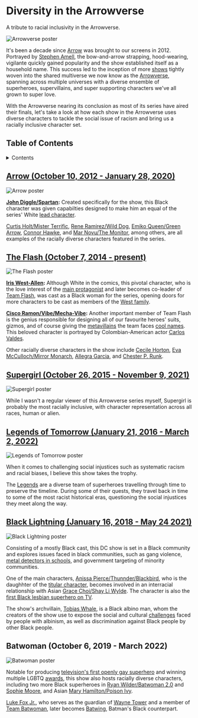 # Diversity in the Arrowverse

A tribute to racial inclusivity in the Arrowverse.

![Arrowverse poster](img/203827528.jpg)

It's been a decade since [Arrow](https://arrow.fandom.com/wiki/Arrow) was brought to  our screens in 2012. Portrayed by [Stephen Amell](https://arrow.fandom.com/wiki/Stephen_Amell), the bow-and-arrow strapping, hood-wearing, vigilante quickly gained popularity and the show established itself as a household name. This success led to the inception of more [shows](https://en.m.wikipedia.org/wiki/Arrowverse#Television_series) tightly woven into the shared multiverse we now know as the [Arrowverse](https://arrow.fandom.com/wiki/Arrowverse), spanning across multiple universes with a diverse ensemble of superheroes, supervillains, and super supporting characters we've all grown to super love.

With the Arrowverse nearing its conclusion as most of its series have aired their finals, let's take a look at how each show in the Arrowverse uses diverse characters to tackle the social issue of racism and bring us a racially inclusive character set.

## Table of Contents

<details>

<summary>Contents</summary>

1. [Arrow](#arrow)
2. [The Flash](#the_flash)
3. [Supergirl](#supergirl)
4. [Legends of Tomorrow](#legends_of_tomorrow)
5. [Black Lightning](#black_lightning)
6. [Batwoman](#batwoman)

</details>

<h2 id="arrow"><a href="https://arrow.fandom.com/wiki/Arrow">Arrow (October 10, 2012 - January 28, 2020)</a></h2>

![Arrow poster](img/1S2HHK_1.jpg)

**[John Diggle/Spartan](https://arrow.fandom.com/wiki/John_Diggle):** Created specifically for the show, this Black character was given capabilties designed to make him an equal of the series' White [lead character](https://arrow.fandom.com/wiki/Oliver_Queen).

[Curtis Holt/Mister Terrific](https://arrow.fandom.com/wiki/Curtis_Holt), [Rene Ramirez/Wild Dog](https://arrow.fandom.com/wiki/Rene_Ramirez), [Emiko Queen/Green Arrow](https://arrow.fandom.com/wiki/Emiko_Adachi), [Connor Hawke](https://arrow.fandom.com/wiki/Connor_Hawke), and [Mar Novu/The Monitor](https://arrow.fandom.com/wiki/Mar_Novu), among others, are all examples of the racially diverse characters featured in the series.

<h2 id="the_flash"><a href="https://arrow.fandom.com/wiki/The_Flash_(The_CW)">The Flash (October 7, 2014 - present)</a></h2>

![The Flash poster](img/The-Flash-poster.jpg)

**[Iris West-Allen](https://arrow.fandom.com/wiki/Iris_West-Allen):** Although White in the comics, this pivotal character, who is the love interest of the [main protagonist](https://arrow.fandom.com/wiki/Barry_Allen_(Earth-1)) and later becomes co-leader of [Team Flash](https://arrow.fandom.com/wiki/Team_Flash), was cast as a Black woman for the series, opening doors for more characters to be cast as members of the [West family](https://arrow.fandom.com/wiki/West_family).

**[Cisco Ramon/Vibe/Mecha-Vibe](https://arrow.fandom.com/wiki/Cisco_Ramon):** Another important member of Team Flash is the genius responsible for designing all of our favourite heroes' suits, gizmos, and of course giving  the [metavillains](https://dc.fandom.com/wiki/Flash_Villains) the team faces [cool names](https://comicbook.com/dc/amp/news/the-flashs-cisco-top-names-super-cut/). This beloved character is portrayed by Colombian-American actor [Carlos Valdes](https://arrow.fandom.com/wiki/Carlos_Valdes).

Other racially diverse characters in the show include [Cecile Horton](https://arrow.fandom.com/wiki/Cecile_Horton), [Eva McCulloch/Mirror Monarch](https://arrow.fandom.com/wiki/Eva_McCulloch), [Allegra Garcia](https://arrow.fandom.com/wiki/Allegra_Garcia), and [Chester P. Runk](https://arrow.fandom.com/wiki/Chester_P._Runk).

<h2 id="supergirl"><a href="https://arrow.fandom.com/wiki/Supergirl">Supergirl (October 26, 2015 - November 9, 2021)</a></h2>

![Supergirl poster](img/Supergirl-poster.jpg)

While I wasn't a regular viewer of this Arrowverse series myself, Supergirl is probably the most racially inclusive, with character representation across all races, human or alien. 

<h2 id="legends_of_tomorrow"><a href="">Legends of Tomorrow (January 21, 2016 - March 2, 2022)</a></h2>

![Legends of Tomorrow poster](img/DC-is-Legends-of-Tomorrow-poster.jpg)

When it comes to challenging social injustices such as systematic racism and racial biases, I believe this show takes the trophy.

The [Legends](https://arrow.fandom.com/wiki/Legends) are a diverse team of superheroes travelling through time  to preserve the timeline. During some of their quests, they travel back in time to some of the most racist historical eras, questioning the social injustices they meet along the way.

<h2 id="black_lightning"><a href="https://arrow.fandom.com/wiki/Black_Lightning">Black Lightning (January 16, 2018 - May 24 2021)</a></h2>

![Black Lightning poster](img/Black-Lightning-poster.jpg)

Consisting of a mostly Black cast, this DC show is set in a Black community and explores issues faced in black communities, such as gang violence, [metal detectors in schools](https://www.schoolsecurity.org/trends/school-metal-detectors/), and government targeting of minority communities.

One of the main characters, [Anissa Pierce/Thunnder/Blackbird](https://arrow.fandom.com/wiki/Anissa_Pierce), who is the daughhter of the [titular character](https://arrow.fandom.com/wiki/Jefferson_Pierce), becomes involved in an interracial relationship with Asian [Grace Choi/Shay Li Wylde](https://arrow.fandom.com/wiki/Grace_Choi). The character is also the [first Black lesbian superhero on TV](https://ew.com/tv/2018/01/30/black-lightning-anissa-nafessa-williams-interview/).

The show's archvillain, [Tobias Whale](https://arrow.fandom.com/wiki/Tobias_Whale), is a Black albino man, whom the creators of the show use to expose the social and cultural [challenges](https://en.m.wikipedia.org/wiki/Persecution_of_people_with_albinism) faced by people with albinism, as well as discrimination against Black people by other Black people.

<h2 id="batwoman"><a href=""></a>Batwoman (October 6, 2019 - March 2022)</h2>

![Batwoman poster](img/x5PKDQ2l7nM_1.jpg)

Notable for producing [television's first openly gay superhero](https://www.nbcnews.com/news/amp/ncna1063441) and winning multiple LGBTQ [awards](https://www.imdb.com/title/tt8712204/awards/?mode=desktop&ref_=m_ft_dsk), this show also hosts racially diverse characters, including two more Black superheroes in [Ryan Wilder/Batwoman 2.0](https://arrow.fandom.com/wiki/Ryan_Wilder) and [Sophie Moore](https://arrow.fandom.com/wiki/Sophie_Moore), and Asian [Mary Hamilton/Poison Ivy](https://arrow.fandom.com/wiki/Mary_Hamilton).

[Luke Fox Jr.](https://arrow.fandom.com/wiki/Luke_Fox), who serves as the guardian of [Wayne Tower](https://arrow.fandom.com/wiki/Wayne_Tower_(Earth-1)) and a member of [Team Batwoman](https://arrow.fandom.com/wiki/Batwoman%27s_team_(Earth-1)), later becomes [Batwing](https://en.m.wikipedia.org/wiki/Batwing_(DC_Comics)), Batman's Black counterpart.
